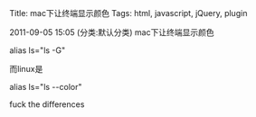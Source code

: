 Title: mac下让终端显示颜色
Tags: html, javascript, jQuery, plugin

2011-09-05 15:05 (分类:默认分类)
mac下让终端显示颜色

 alias ls="ls -G"

 

 

而linux是

 alias ls="ls --color"

 

 

fuck  the  differences